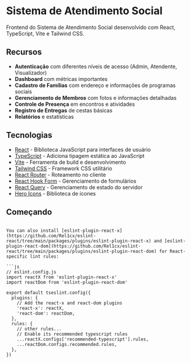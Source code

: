 # Sistema de Atendimento Social

Frontend do Sistema de Atendimento Social desenvolvido com React, TypeScript, Vite e Tailwind CSS.

## Recursos

- **Autenticação** com diferentes níveis de acesso (Admin, Atendente, Visualizador)
- **Dashboard** com métricas importantes
- **Cadastro de Famílias** com endereço e informações de programas sociais
- **Gerenciamento de Membros** com fotos e informações detalhadas
- **Controle de Presença** em encontros e atividades
- **Registro de Entregas** de cestas básicas
- **Relatórios** e estatísticas

## Tecnologias

- [React](https://react.dev/) - Biblioteca JavaScript para interfaces de usuário
- [TypeScript](https://www.typescriptlang.org/) - Adiciona tipagem estática ao JavaScript
- [Vite](https://vitejs.dev/) - Ferramenta de build e desenvolvimento
- [Tailwind CSS](https://tailwindcss.com/) - Framework CSS utilitário
- [React Router](https://reactrouter.com/) - Roteamento no cliente
- [React Hook Form](https://react-hook-form.com/) - Gerenciamento de formulários
- [React Query](https://tanstack.com/query) - Gerenciamento de estado do servidor
- [Hero Icons](https://heroicons.com/) - Biblioteca de ícones

## Começando
```

You can also install [eslint-plugin-react-x](https://github.com/Rel1cx/eslint-react/tree/main/packages/plugins/eslint-plugin-react-x) and [eslint-plugin-react-dom](https://github.com/Rel1cx/eslint-react/tree/main/packages/plugins/eslint-plugin-react-dom) for React-specific lint rules:

```js
// eslint.config.js
import reactX from 'eslint-plugin-react-x'
import reactDom from 'eslint-plugin-react-dom'

export default tseslint.config({
  plugins: {
    // Add the react-x and react-dom plugins
    'react-x': reactX,
    'react-dom': reactDom,
  },
  rules: {
    // other rules...
    // Enable its recommended typescript rules
    ...reactX.configs['recommended-typescript'].rules,
    ...reactDom.configs.recommended.rules,
  },
})
```
